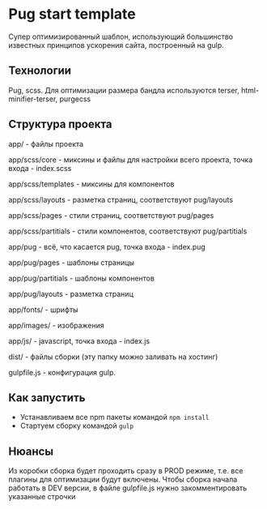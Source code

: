 # Pug start template
Супер оптимизированный шаблон, использующий большинство известных принципов ускорения сайта, построенный на gulp.

## Технологии
Pug, scss. Для оптимизации размера бандла используются terser, html-minifier-terser, purgecss


## Структура проекта
app/ - файлы проекта

app/scss/core - миксины и файлы для настройки всего проекта, точка входа - index.scss

app/scss/templates - миксины для компонентов

app/scss/layouts - разметка страниц, соответствуют pug/layouts

app/scss/pages - стили страниц, соответствуют pug/pages

app/scss/partitials - стили компонентов, соответствуют pug/partitials

app/pug - всё, что касается pug, точка входа - index.pug

app/pug/pages - шаблоны страницы

app/pug/partitials - шаблоны компонентов

app/pug/layouts - разметка страниц

app/fonts/ - шрифты

app/images/ - изображения

app/js/ - javascript, точка входа - index.js

dist/ - файлы сборки (эту папку можно заливать на хостинг)


gulpfile.js - конфигурация gulp.

## Как запустить

- Устанавливаем все npm пакеты командой `npm install`
- Cтартуем сборку командой `gulp`


## Нюансы
Из коробки сборка будет проходить сразу в PROD режиме, т.е. все плагины для оптимизации будут включены.
Чтобы сборка начала работать в DEV версии, в файле gulpfile.js нужно закомментировать указанные строчки

